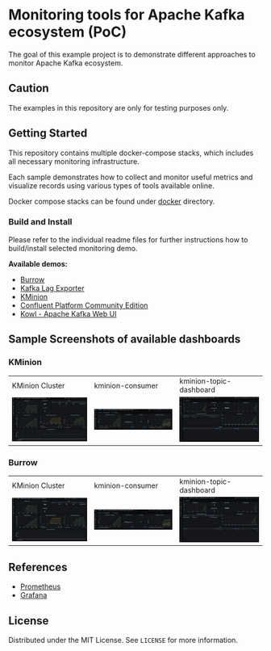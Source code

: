 # Monitoring tools for Apache Kafka ecosystem (PoC)

The goal of this example project is to demonstrate different approaches to monitor Apache Kafka ecosystem.

## Caution

The examples in this repository are only for testing purposes only.

## Getting Started

This repository contains multiple docker-compose stacks, which includes all necessary monitoring infrastructure.

Each sample demonstrates how to collect and monitor useful metrics and visualize records using various types of tools available online.

Docker compose stacks can be found under [docker](./docker) directory.

### Build and Install

Please refer to the individual readme files for further instructions how to build/install selected monitoring demo.

**Available demos:**

* [Burrow](./docker/burrow)
* [Kafka Lag Exporter](./docker/kafka-lag-exporter)
* [KMinion](./docker/kminion)
* [Confluent Platform Community Edition](./docker/cp-all-in-one-community)
* [Kowl - Apache Kafka Web UI](./docker/kowl)


## Sample Screenshots of available dashboards

### KMinion

<table>
  <tr>
    <td>KMinion Cluster</td>
     <td>kminion-consumer</td>
     <td>kminion-topic-dashboard</td>
  </tr>
  <tr>
    <td><img src="./_docs/img/kminion-cluster-dashboard.png" width="250" /></td>
    <td><img src="/_docs/img/kminion-consumer-group.png" width="250" /> </td>
    <td><img src="/_docs/img/kminion-topic-dashboard.png" width="250" /></td>
  </tr>
 </table>

### Burrow

<table>
  <tr>
    <td>KMinion Cluster</td>
     <td>kminion-consumer</td>
     <td>kminion-topic-dashboard</td>
  </tr>
  <tr>
    <td><img src="./_docs/img/kminion-cluster-dashboard.png" width="250" /></td>
    <td><img src="/_docs/img/kminion-consumer-group.png" width="250" /> </td>
    <td><img src="/_docs/img/kminion-topic-dashboard.png" width="250" /></td>
  </tr>
 </table>


## References

* [Prometheus](https://prometheus.io/)
* [Grafana](https://grafana.com/)

## License

Distributed under the MIT License. See `LICENSE` for more information.